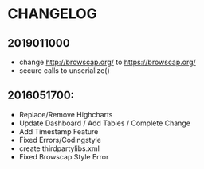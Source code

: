 # CHANGELOG
## 2019011000
 - change http://browscap.org/ to https://browscap.org/
 - secure calls to unserialize()
## 2016051700:
 - Replace/Remove Highcharts
 - Update Dashboard / Add Tables / Complete Change
 - Add Timestamp Feature
 - Fixed Errors/Codingstyle
 - create thirdpartylibs.xml
 - Fixed Browscap Style Error
